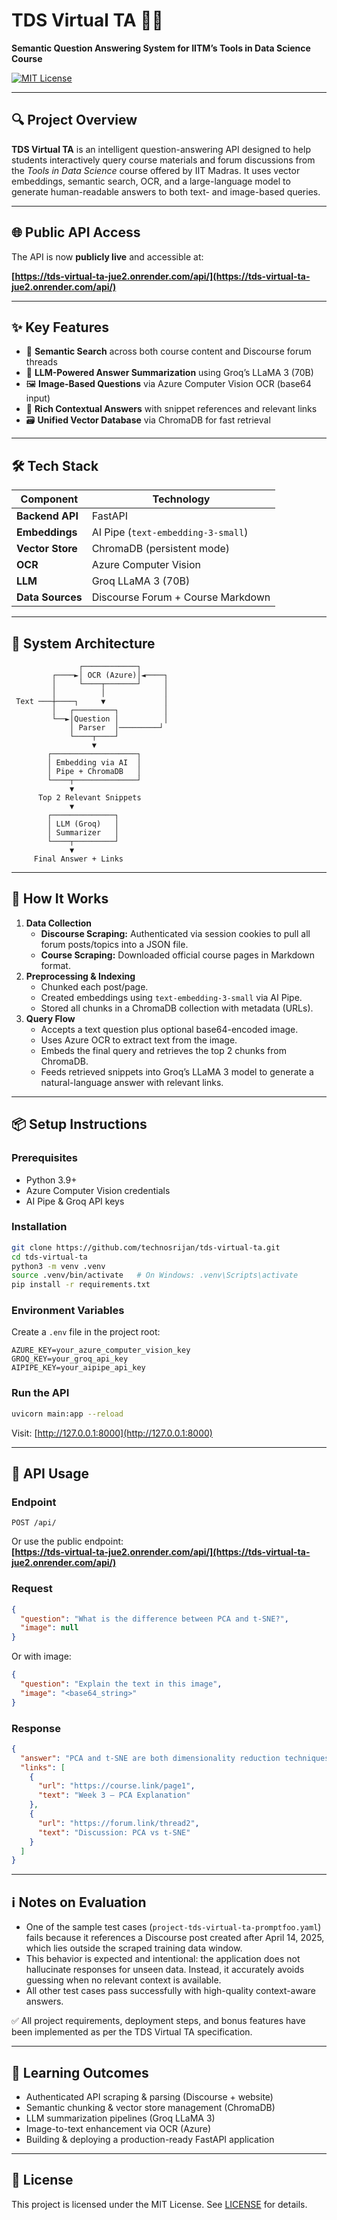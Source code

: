 # TDS Virtual TA 🤖📘  
**Semantic Question Answering System for IITM’s Tools in Data Science Course**  

[![MIT License](https://img.shields.io/badge/license-MIT-blue.svg)](LICENSE)

---

## 🔍 Project Overview

**TDS Virtual TA** is an intelligent question-answering API designed to help students interactively query course materials and forum discussions from the *Tools in Data Science* course offered by IIT Madras. It uses vector embeddings, semantic search, OCR, and a large-language model to generate human-readable answers to both text- and image-based queries.

---

## 🌐 Public API Access

The API is now **publicly live** and accessible at:

**[https://tds-virtual-ta-jue2.onrender.com/api/](https://tds-virtual-ta-jue2.onrender.com/api/)**

---

## ✨ Key Features

- 🔎 **Semantic Search** across both course content and Discourse forum threads  
- 🧠 **LLM-Powered Answer Summarization** using Groq’s LLaMA 3 (70B)  
- 🖼️ **Image-Based Questions** via Azure Computer Vision OCR (base64 input)  
- 🧾 **Rich Contextual Answers** with snippet references and relevant links  
- 🗃️ **Unified Vector Database** via ChromaDB for fast retrieval  

---

## 🛠️ Tech Stack

| Component        | Technology                         |
| ---------------- | ---------------------------------- |
| **Backend API**  | FastAPI                            |
| **Embeddings**   | AI Pipe (`text-embedding-3-small`) |
| **Vector Store** | ChromaDB (persistent mode)         |
| **OCR**          | Azure Computer Vision              |
| **LLM**          | Groq LLaMA 3 (70B)                 |
| **Data Sources** | Discourse Forum + Course Markdown  |

---

## 🧱 System Architecture

```text
               ┌────────────┐
         ┌────►│ OCR (Azure)│◄────┐
         │     └────┬───────┘     │
         │          │             │
 Text ───┼────┐     ▼             │
         │   ┌─────────┐          │
         └──►│Question │          │
             │ Parser  │─────────┘
             └────┬────┘
                  ▼
        ┌───────────────────┐
        │ Embedding via AI  │
        │ Pipe + ChromaDB   │
        └────┬──────────────┘
             ▼
      Top 2 Relevant Snippets
             ▼
        ┌──────────────┐
        │ LLM (Groq)   │
        │ Summarizer   │
        └────┬─────────┘
             ▼
     Final Answer + Links
```

---

## 🚀 How It Works

1. **Data Collection**
    - **Discourse Scraping:** Authenticated via session cookies to pull all forum posts/topics into a JSON file.
    - **Course Scraping:** Downloaded official course pages in Markdown format.
2. **Preprocessing & Indexing**
    - Chunked each post/page.
    - Created embeddings using `text-embedding-3-small` via AI Pipe.
    - Stored all chunks in a ChromaDB collection with metadata (URLs).
3. **Query Flow**
    - Accepts a text question plus optional base64-encoded image.
    - Uses Azure OCR to extract text from the image.
    - Embeds the final query and retrieves the top 2 chunks from ChromaDB.
    - Feeds retrieved snippets into Groq’s LLaMA 3 model to generate a natural-language answer with relevant links.

---

## 📦 Setup Instructions

### Prerequisites

- Python 3.9+
- Azure Computer Vision credentials
- AI Pipe & Groq API keys

### Installation

```bash
git clone https://github.com/technosrijan/tds-virtual-ta.git
cd tds-virtual-ta
python3 -m venv .venv
source .venv/bin/activate   # On Windows: .venv\Scripts\activate
pip install -r requirements.txt
```

### Environment Variables

Create a `.env` file in the project root:

```env
AZURE_KEY=your_azure_computer_vision_key
GROQ_KEY=your_groq_api_key
AIPIPE_KEY=your_aipipe_api_key
```

### Run the API

```bash
uvicorn main:app --reload
```

Visit: [http://127.0.0.1:8000](http://127.0.0.1:8000)

---

## 📨 API Usage

### Endpoint

```
POST /api/
```

Or use the public endpoint:  
**[https://tds-virtual-ta-jue2.onrender.com/api/](https://tds-virtual-ta-jue2.onrender.com/api/)**

### Request

```json
{
  "question": "What is the difference between PCA and t-SNE?",
  "image": null
}
```

Or with image:

```json
{
  "question": "Explain the text in this image",
  "image": "<base64_string>"
}
```

### Response

```json
{
  "answer": "PCA and t-SNE are both dimensionality reduction techniques, but ...",
  "links": [
    {
      "url": "https://course.link/page1",
      "text": "Week 3 – PCA Explanation"
    },
    {
      "url": "https://forum.link/thread2",
      "text": "Discussion: PCA vs t-SNE"
    }
  ]
}
```

---

## ℹ️ Notes on Evaluation

- One of the sample test cases (`project-tds-virtual-ta-promptfoo.yaml`) fails because it references a Discourse post created after April 14, 2025, which lies outside the scraped training data window.
- This behavior is expected and intentional: the application does not hallucinate responses for unseen data. Instead, it accurately avoids guessing when no relevant context is available.
- All other test cases pass successfully with high-quality context-aware answers.

✅ All project requirements, deployment steps, and bonus features have been implemented as per the TDS Virtual TA specification.

---

## 🎯 Learning Outcomes

- Authenticated API scraping & parsing (Discourse + website)
- Semantic chunking & vector store management (ChromaDB)
- LLM summarization pipelines (Groq LLaMA 3)
- Image-to-text enhancement via OCR (Azure)
- Building & deploying a production-ready FastAPI application

---

## 📄 License

This project is licensed under the MIT License. See [LICENSE](LICENSE) for details.